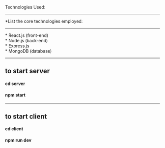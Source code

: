 
Technologies Used:
<hr>
*List the core technologies employed:<hr>
* React.js (front-end)<br>
* Node.js (back-end)<br>
* Express.js <br>
* MongoDB (database)<br>


<hr>

<h2>to start server</h2>
<h4>cd server</h1>
<h4>npm start</h4>
<hr>
<h2>to start client</h2>
<h4>cd client </h4>
<h4>npm run dev</h4>

